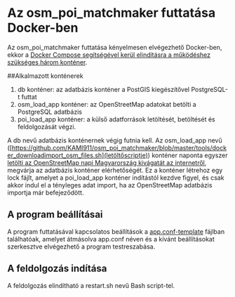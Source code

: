 # Az osm_poi_matchmaker futtatása Docker-ben

Az osm_poi_matchmaker futtatása kényelmesen elvégezhető Docker-ben, ekkor a [Docker Compose segítségével kerül elindításra a működéshez szükséges három konténer](https://github.com/KAMI911/osm_poi_matchmaker/blob/master/docker-compose.yml).

##Alkalmazott konténerek

1. db konténer: az adatbázis konténer a PostGIS kiegészítővel PostgreSQL-t futtat
2. osm_load_app konténer: az OpenStreetMap adatokat betölti a PostgreSQL adatbázis
3. poi_load_app konténer: a külső adatforrások letöltését, betöltését és feldolgozását végzi.

A db nevű adatbázis konténernek végig futnia kell. Az osm_load_app nevű ([https://github.com/KAMI911/osm_poi_matchmaker/blob/master/tools/docker_downloadimport_osm_files.sh](letöltőscriptje)) konténer naponta egyszer [letölti az OpenStreetMap napi Magyarország kivágatát az internetről](https://download.geofabrik.de/europe/hungary-latest.osm.pbf), megvárja az adatbázis konténer elérhetőségét. Ez a konténer létrehoz egy lock fájlt, amelyet a poi_load_app konténer indítástól kezdve figyel, és csak akkor indul el a tényleges adat import, ha az OpenStreetMap adatbázis importja már befejeződött.

## A program beállításai

A program futtatásával kapcsolatos beállítások a [app.conf-template](https://github.com/KAMI911/osm_poi_matchmaker/blob/master/osm_poi_matchmaker/app.conf-template) fájlban találhatóak, amelyet átmásolva app.conf néven és a kívánt beállításokat szerkesztve elvégezhető a program testreszabása.

## A feldolgozás indítása

A feldolgozás elindítható a restart.sh nevű Bash script-tel.
